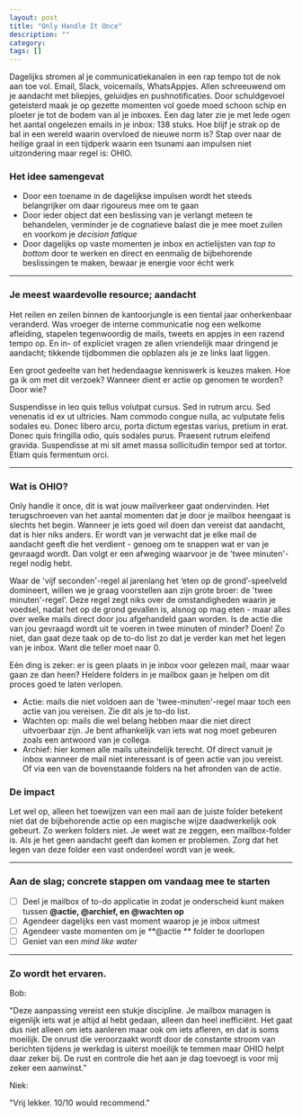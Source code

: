 ```yaml
---
layout: post
title: "Only Handle It Once"
description: ""
category: 
tags: []
---
```


Dagelijks stromen al je communicatiekanalen in een rap tempo tot de nok aan toe vol. Email, Slack, voicemails, WhatsAppjes. Allen schreeuwend om je aandacht met bliepjes, geluidjes en pushnotificaties. Door schuldgevoel geteisterd maak je op gezette momenten vol goede moed schoon schip en ploeter je tot de bodem van al je inboxes. Een dag later zie je met lede ogen het aantal ongelezen emails in je inbox: 138 stuks. Hoe blijf je strak op de bal in een wereld waarin overvloed de nieuwe norm is? Stap over naar de heilige graal in een tijdperk waarin een tsunami aan impulsen niet uitzondering maar regel is: OHIO. 

### Het idee samengevat 

- Door een toename in de dagelijkse impulsen wordt het steeds belangrijker om daar rigoureus mee om te gaan
- Door ieder object dat een beslissing van je verlangt meteen te behandelen, verminder je de cognatieve balast die je mee moet zuilen en voorkom je _decision fatique_ 
- Door dagelijks op vaste momenten je inbox en actielijsten van _top to bottom_ door te werken en direct en eenmalig de bijbehorende beslissingen te maken, bewaar je energie voor écht werk

---

### Je meest waardevolle resource; aandacht

Het reilen en zeilen binnen de kantoorjungle is een tiental jaar onherkenbaar veranderd. Was vroeger de interne communicatie nog een welkome afleiding, stapelen tegenwoordig de mails, tweets en appjes in een razend tempo op. En in- of expliciet vragen ze allen vriendelijk maar dringend je aandacht; tikkende tijdbommen die opblazen als je ze links laat liggen.

Een groot gedeelte van het hedendaagse kenniswerk is keuzes maken. Hoe ga ik om met dit verzoek? Wanneer dient er actie op genomen te worden? Door wie? 

Suspendisse in leo quis tellus volutpat cursus. Sed in rutrum arcu. Sed venenatis id ex ut ultricies. Nam commodo congue nulla, ac vulputate felis sodales eu. Donec libero arcu, porta dictum egestas varius, pretium in erat. Donec quis fringilla odio, quis sodales purus. Praesent rutrum eleifend gravida. Suspendisse at mi sit amet massa sollicitudin tempor sed at tortor. Etiam quis fermentum orci.

[](https://www.notion.so/front/irene-docs.png)

---

### Wat is OHIO?

Only handle it once, dit is wat jouw mailverkeer gaat ondervinden. Het terugschroeven van het aantal momenten dat je door je mailbox heengaat is slechts het begin. Wanneer je iets goed wil doen dan vereist dat aandacht, dat is hier niks anders. Er wordt van je verwacht dat je elke mail de aandacht geeft die het verdient - genoeg om te snappen wat er van je gevraagd wordt. Dan volgt er een afweging waarvoor je de 'twee minuten'-regel nodig hebt.

Waar de 'vijf seconden'-regel al jarenlang het ‘eten op de grond’-speelveld domineert, willen we je graag voorstellen aan zijn grote broer: de 'twee minuten'-regel’. Deze regel zegt niks over de omstandigheden waarin je voedsel, nadat het op de grond gevallen is, alsnog op mag eten - maar alles over welke mails direct door jou afgehandeld gaan worden. Is de actie die van jou gevraagd wordt uit te voeren in twee minuten of minder? Doen! Zo niet, dan gaat deze taak op de to-do list zo dat je verder kan met het legen van je inbox. Want die teller moet naar 0.

[](https://www.notion.so/front/irene-wikis.png)

Eén ding is zeker: er is geen plaats in je inbox voor gelezen mail, maar waar gaan ze dan heen? Heldere folders in je mailbox gaan je helpen om dit proces goed te laten verlopen. 

- Actie: mails die niet voldoen aan de 'twee-minuten'-regel maar toch een actie van jou vereisen. Zie dit als je to-do list. 
- Wachten op: mails die wel belang hebben maar die niet direct uitvoerbaar zijn. Je bent afhankelijk van iets wat nog moet gebeuren zoals een antwoord van je collega. 
- Archief: hier komen alle mails uiteindelijk terecht. Of direct vanuit je inbox wanneer de mail niet interessant is of geen actie van jou vereist. Of via een van de bovenstaande folders na het afronden van de actie.

### De impact

Let wel op, alleen het toewijzen van een mail aan de juiste folder betekent niet dat de bijbehorende actie op een magische wijze daadwerkelijk ook gebeurt. Zo werken folders niet. Je weet wat ze zeggen, een mailbox-folder is. Als je het geen aandacht geeft dan komen er problemen. Zorg dat het legen van deze folder een vast onderdeel wordt van je week. 

---

### Aan de slag; concrete stappen om vandaag mee te starten

- [ ]  Deel je mailbox of to-do applicatie in zodat je onderscheid kunt maken tussen **@actie, @archief, en @wachten op** 
- [ ]  Agendeer dagelijks een vast moment waarop je je inbox uitmest 
- [ ]  Agendeer vaste momenten om je **@actie ** folder te doorlopen
- [ ]  Geniet van een _mind like water_ 

---

### Zo wordt het ervaren.

Bob: 

"Deze aanpassing vereist een stukje discipline. Je mailbox managen is eigenlijk iets wat je altijd al hebt gedaan, alleen dan heel inefficiënt. Het gaat dus niet alleen om iets aanleren maar ook om iets afleren, en dat is soms moeilijk. De onrust die veroorzaakt wordt door de constante stroom van berichten tijdens je werkdag is uiterst moeilijk te temmen maar OHIO helpt daar zeker bij. De rust en controle die het aan je dag toevoegt is voor mij zeker een aanwinst."

Niek: 

"Vrij lekker. 10/10 would recommend."
